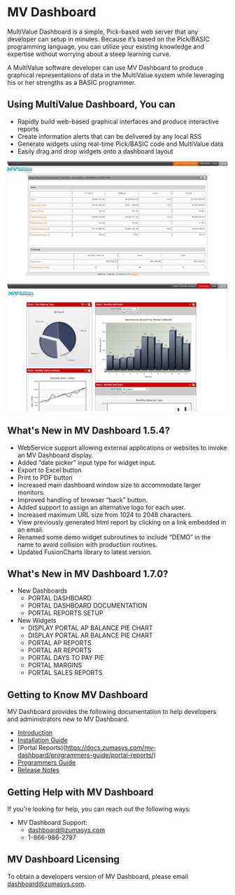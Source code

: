 # MV Dashboard

<PageHeader />

MultiValue Dashboard is a simple, Pick-based web server that any developer can setup in minutes. Because it’s based on the Pick/BASIC programming language, you can utilize your existing knowledge and expertise without worrying about a steep learning curve.

A MultiValue software developer can use MV Dashboard to produce graphical representations of data in the MultiValue system while leveraging his or her strengths as a BASIC programmer.

## Using MultiValue Dashboard, You can  

- Rapidly build web-based graphical interfaces and produce interactive reports
- Create information alerts that can be delivered by any local RSS
- Generate widgets using real-time Pick/BASIC code and MultiValue data
- Easily drag and drop widgets onto a dashboard layout

![getting-started-with-mv-dashoard: image001](./image001.jpg)

![getting-started-with-mv-dashoard: image003](./image003.jpg)

## What's New in MV Dashboard 1.5.4?

- WebService support allowing external applications or websites to invoke an MV Dashboard display.
- Added “date picker” input type for widget input.
- Export to Excel button
- Print to PDF button
- Increased main dashboard window size to accommodate larger monitors.
- Improved handling of browser “back” button.
- Added support to assign an alternative logo for each user.
- Increased maximum URL size from 1024 to 2048 characters.
- View previously generated html report by clicking on a link embedded in an email.
- Renamed some demo widget subroutines to include “DEMO” in the name to avoid collision with production routines.
- Updated FusionCharts library to latest version.

## What's New in MV Dashboard 1.7.0?

- New Dashboards
  - PORTAL DASHBOARD
  - PORTAL DASHBOARD DOCUMENTATION
  - PORTAL REPORTS SETUP
- New Widgets
  - DISPLAY PORTAL AP BALANCE PIE CHART
  - DISPLAY PORTAL AR BALANCE PIE CHART
  - PORTAL AP REPORTS
  - PORTAL AR REPORTS
  - PORTAL DAYS TO PAY PIE
  - PORTAL MARGINS
  - PORTAL SALES REPORTS

## Getting to Know MV Dashboard

MV Dashboard provides the following documentation to help developers and administrators new to MV Dashboard.

- [Introduction](./introduction/README.md)
- [Installation Guide](./installation-guide/README.md)
- [Portal Reports)(https://docs.zumasys.com/mv-dashboard/programmers-guide/portal-reports/)
- [Programmers Guide](./programmers-guide/README.md)
- [Release Notes](./release-notes/README.md)


## Getting Help with MV Dashboard

If you're looking for help, you can reach out the following ways:

- MV Dashboard Support:
  - [dashboard@zumasys.com](mailto:dashboard@zumasys.com)
  - 1-866-986-2797

## MV Dashboard Licensing

To obtain a developers version of MV Dashboard, please email [dashboard@zumasys.com](mailto:dashboard@zumasys.com).

<PageFooter />
